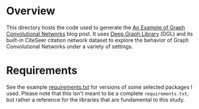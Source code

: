 # Overview
This directory hosts the code used to generate the [An Example of Graph Convolutional Networks](https://blog.zakjost.com/post/gcn_citeseer/) blog post.  It uses [Deep Graph Library](https://www.dgl.ai/) (DGL) and its built-in CiteSeer citation network dataset to explore the behavior of Graph Convolutional Networks under a variety of settings.  

# Requirements
See the example [requirements.txt](./requirements.txt) for versions of some selected packages I used.  Please note that this isn't meant to be a complete `requirements.txt`, but rather a reference for the libraries that are fundamental to this study.
